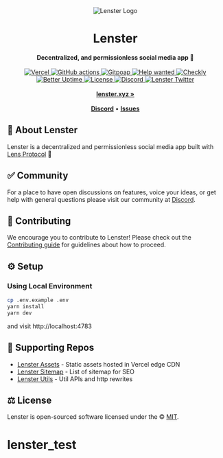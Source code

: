 <div align="center">
    <img src="https://user-images.githubusercontent.com/69431456/183576577-2486db3f-f0a9-4252-b283-a8322e5eb8b6.png" alt="Lenster Logo">
    <h1>Lenster</h1>
    <strong>Decentralized, and permissionless social media app 🌿</strong>
</div>
<br>
<div align="center">
    <a href="https://vercel.com/lenster?utm_source=Lenster&utm_campaign=oss">
        <img src="https://therealsujitk-vercel-badge.vercel.app/?app=lenster" alt="Vercel">
    </a>
    <a href="https://deepsource.io/gh/lensterxyz/lenster">
        <img src="https://deepsource.io/gh/lensterxyz/lenster.svg/?label=active+issues&show_trend=true" alt="GitHub actions">
    </a>
    <a href="https://www.gitpoap.io/gh/lensterxyz/lenster">
        <img src="https://public-api.gitpoap.io/v1/repo/lensterxyz/lenster/badge" alt="Gitpoap">
    </a>
    <a href="https://github.com/orgs/lensterxyz/projects/1/views/2">
        <img src="https://img.shields.io/badge/Help%20wanted-contribute-blue" alt="Help wanted">
    </a>
    <a href="https://lenster.checklyhq.com">
        <img src="https://api.checklyhq.com/v1/badges/checks/4c205fee-8666-4dc8-bc92-077084ef9643?style=flat&theme=default&responseTime=true" alt="Checkly">
    </a>
    <a href="https://status.lenster.xyz">
        <img src="https://betteruptime.com/status-badges/v1/monitor/dfaw.svg" alt="Better Uptime">
    </a>
    <a href="https://github.com/lensterxyz/lenster/blob/main/LICENSE">
        <img src="https://badgen.net/github/license/lensterxyz/lenster" alt="License">
    </a>
    <a href="https://discord.gg/B8eKhSSUwX">
        <img src="https://img.shields.io/discord/953679040722665512.svg?label=&logo=discord&logoColor=ffffff&color=7389D8&labelColor=6A7EC2" alt="Discord">
    </a>
    <a href="https://twitter.com/lensterxyz">
        <img src="https://img.shields.io/twitter/follow/lensterxyz?label=lensterxyz&style=flat&logo=twitter&color=1DA1F2" alt="Lenster Twitter">
    </a>
</div>
<div align="center">
    <br>
    <a href="https://lenster.xyz"><b>lenster.xyz »</b></a>
    <br><br>
    <a href="https://discord.gg/B8eKhSSUwX"><b>Discord</b></a>
    •
    <a href="https://github.com/lensterxyz/lenster/issues/new"><b>Issues</b></a>
</div>

## 🌿 About Lenster

Lenster is a decentralized and permissionless social media app built with [Lens Protocol](http://lens.xyz) 🌿

## ✅ Community

For a place to have open discussions on features, voice your ideas, or get help with general questions please visit our community at [Discord](https://lenster.xyz/discord).

## 🤝 Contributing

We encourage you to contribute to Lenster! Please check out the [Contributing guide](CONTRIBUTING.md) for guidelines about how to proceed.

## ⚙️ Setup

### Using Local Environment

```sh
cp .env.example .env
yarn install
yarn dev
```

and visit http://localhost:4783

## 🤝 Supporting Repos

- [Lenster Assets](https://github.com/lensterxyz/assets) - Static assets hosted in Vercel edge CDN
- [Lenster Sitemap](https://github.com/lensterxyz/sitemap) - List of sitemap for SEO
- [Lenster Utils](https://github.com/lensterxyz/utils) - Util APIs and http rewrites

## ⚖️ License

Lenster is open-sourced software licensed under the © [MIT](LICENSE).
# lenster_test
